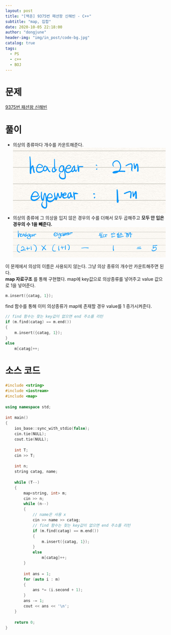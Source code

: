 ```yaml
---
layout: post
title: "[백준] 9375번 패션왕 신해빈 - C++"
subtitle: "map, 집합"
date: 2020-10-05 22:18:00
author: "dongjune"
header-img: "img/in_post/code-bg.jpg"
catalog: true
tags:
  - PS
  - c++
  - BOJ
---
```


# 문제

[9375번 패션왕 신해빈](https://www.acmicpc.net/problem/9375)

# 풀이

- 의상의 종류마다 개수를 카운트해준다.
  ![1](/assets/img/9375-1.png)
- 의상의 종류에 그 의상을 입지 않은 경우의 수를 더해서 모두 곱해주고 **모두 안 입은 경우의 수 1을 빼준다.**
  ![2](/assets/img/9375-2.png)

이 문제에서 의상의 이름은 사용되지 않는다. 그냥 의상 종류의 개수만 카운트해주면 된다.  
**map 자료구조** 를 통해 구현했다. map에 key값으로 의상종류를 넣어주고 value 값으로 1을 넣어준다.

```c++
m.insert({catag, 1});
```

find 함수를 통해 이미 의상종류가 map에 존재할 경우 value를 1 증가시켜준다.

```c++
// find 함수는 찾는 key값이 없으면 end 주소를 리턴
if (m.find(catag) == m.end())
{
    m.insert({catag, 1});
}
else
    m[catag]++;
```

# 소스 코드

```c++
#include <string>
#include <iostream>
#include <map>

using namespace std;

int main()
{
    ios_base::sync_with_stdio(false);
    cin.tie(NULL);
    cout.tie(NULL);

    int T;
    cin >> T;

    int n;
    string catag, name;

    while (T--)
    {
        map<string, int> m;
        cin >> n;
        while (n--)
        {
            // name은 사용 x
            cin >> name >> catag;
            // find 함수는 찾는 key값이 없으면 end 주소를 리턴
            if (m.find(catag) == m.end())
            {
                m.insert({catag, 1});
            }
            else
                m[catag]++;
        }

        int ans = 1;
        for (auto i : m)
        {
            ans *= (i.second + 1);
        }
        ans -= 1;
        cout << ans << '\n';
    }

    return 0;
}
```
